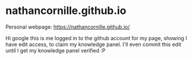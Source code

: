 # nathancornille.github.io
Personal webpage: https://nathancornille.github.io/

Hi google this is me logged in to the github account for my page, showing I have edit access, to claim my knowledge panel.
I'll even commit this edit until I get my knowledge panel verified :P
